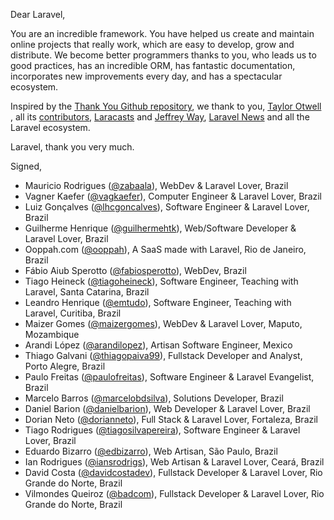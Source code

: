 Dear Laravel,

You are an incredible framework. You have helped us create and maintain online projects that really work, which are easy to develop, grow and distribute. We become better programmers thanks to you, who leads us to good practices, has an incredible ORM, has fantastic documentation, incorporates new improvements every day, and has a spectacular ecosystem.

Inspired by the [Thank You Github repository](https://github.com/thank-you-github/thank-you-github), we thank to you, [Taylor Otwell](https://github.com/taylorotwell) , all its [contributors](https://github.com/laravel/framework/graphs/contributors), [Laracasts](http://laracasts.com) and [Jeffrey Way](https://github.com/JeffreyWay), [Laravel News](http://laravel-news.com) and all the Laravel ecosystem.

Laravel, thank you very much.

Signed,

* Mauricio Rodrigues ([@zabaala](https://github.com/zabaala)), WebDev & Laravel Lover, Brazil
* Vagner Kaefer ([@vagkaefer](https://github.com/vagkaefer)), Computer Engineer & Laravel Lover, Brazil
* Luiz Gonçalves ([@lhcgoncalves](https://github.com/lhcgoncalves)), Software Engineer & Laravel Lover, Brazil
* Guilherme Henrique ([@guilhermehtk](https://github.com/guilhermehtk)), Web/Software Developer & Laravel Lover, Brazil
* Ooppah.com ([@ooppah](https://github.com/ooppah)), A SaaS made with Laravel, Rio de Janeiro, Brazil
* Fábio Aiub Sperotto ([@fabiosperotto](https://github.com/fabiosperotto)), WebDev, Brazil
* Tiago Heineck ([@tiagoheineck](https://github.com/tiagoheineck)), Software Engineer, Teaching with Laravel, Santa Catarina, Brazil
* Leandro Henrique ([@emtudo](https://github.com/emtudo)), Software Engineer, Teaching with Laravel, Curitiba, Brazil
* Maizer Gomes ([@maizergomes](https://github.com/MaizerGomes)), WebDev & Laravel Lover, Maputo, Mozambique
* Arandi López ([@arandilopez](https://github.com/arandilopez)), Artisan Software Engineer, Mexico
* Thiago Galvani ([@thiagopaiva99](https://github.com/thiagopaiva99)), Fullstack Developer and Analyst, Porto Alegre, Brazil
* Paulo Freitas ([@paulofreitas](https://github.com/paulofreitas)), Software Engineer & Laravel Evangelist, Brazil
* Marcelo Barros ([@marcelobdsilva](https://github.com/marcelobdsilva)), Solutions Developer, Brazil
* Daniel Barion ([@danielbarion](https://github.com/danielbarion)), Web Developer & Laravel Lover, Brazil
* Dorian Neto ([@dorianneto](https://github.com/dorianneto)), Full Stack & Laravel Lover, Fortaleza, Brazil
* Tiago Rodrigues ([@tiagosilvapereira](https://github.com/TiagoSilvaPereira)), Software Engineer & Laravel Lover, Brazil
* Eduardo Bizarro ([@edbizarro](https://github.com/edbizarro)), Web Artisan, São Paulo, Brazil
* Ian Rodrigues ([@iansrodrigs](https://github.com/iansrodrigs)), Web Artisan & Laravel Lover, Ceará, Brazil
* David Costa ([@davidcostadev](https://github.com/davidcostadev)), Fullstack Developer & Laravel Lover, Rio Grande do Norte, Brazil
* Vilmondes Queiroz ([@badcom](https://github.com/badcom)), Fullstack Developer & Laravel Lover, Rio Grande do Norte, Brazil
